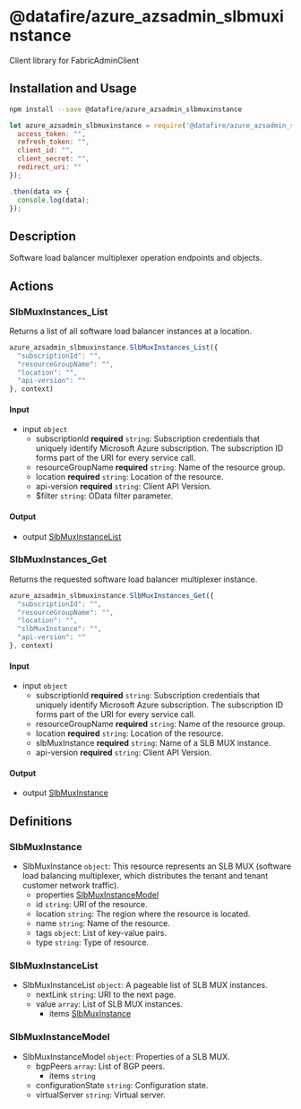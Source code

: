 # @datafire/azure_azsadmin_slbmuxinstance

Client library for FabricAdminClient

## Installation and Usage
```bash
npm install --save @datafire/azure_azsadmin_slbmuxinstance
```
```js
let azure_azsadmin_slbmuxinstance = require('@datafire/azure_azsadmin_slbmuxinstance').create({
  access_token: "",
  refresh_token: "",
  client_id: "",
  client_secret: "",
  redirect_uri: ""
});

.then(data => {
  console.log(data);
});
```

## Description

Software load balancer multiplexer operation endpoints and objects.

## Actions

### SlbMuxInstances_List
Returns a list of all software load balancer instances at a location.


```js
azure_azsadmin_slbmuxinstance.SlbMuxInstances_List({
  "subscriptionId": "",
  "resourceGroupName": "",
  "location": "",
  "api-version": ""
}, context)
```

#### Input
* input `object`
  * subscriptionId **required** `string`: Subscription credentials that uniquely identify Microsoft Azure subscription. The subscription ID forms part of the URI for every service call.
  * resourceGroupName **required** `string`: Name of the resource group.
  * location **required** `string`: Location of the resource.
  * api-version **required** `string`: Client API Version.
  * $filter `string`: OData filter parameter.

#### Output
* output [SlbMuxInstanceList](#slbmuxinstancelist)

### SlbMuxInstances_Get
Returns the requested software load balancer multiplexer instance.


```js
azure_azsadmin_slbmuxinstance.SlbMuxInstances_Get({
  "subscriptionId": "",
  "resourceGroupName": "",
  "location": "",
  "slbMuxInstance": "",
  "api-version": ""
}, context)
```

#### Input
* input `object`
  * subscriptionId **required** `string`: Subscription credentials that uniquely identify Microsoft Azure subscription. The subscription ID forms part of the URI for every service call.
  * resourceGroupName **required** `string`: Name of the resource group.
  * location **required** `string`: Location of the resource.
  * slbMuxInstance **required** `string`: Name of a SLB MUX instance.
  * api-version **required** `string`: Client API Version.

#### Output
* output [SlbMuxInstance](#slbmuxinstance)



## Definitions

### SlbMuxInstance
* SlbMuxInstance `object`: This resource represents an SLB MUX (software load balancing multiplexer, which distributes the tenant and tenant customer network traffic).
  * properties [SlbMuxInstanceModel](#slbmuxinstancemodel)
  * id `string`: URI of the resource.
  * location `string`: The region where the resource is located.
  * name `string`: Name of the resource.
  * tags `object`: List of key-value pairs.
  * type `string`: Type of resource.

### SlbMuxInstanceList
* SlbMuxInstanceList `object`: A pageable list of SLB MUX instances.
  * nextLink `string`: URI to the next page.
  * value `array`: List of SLB MUX instances.
    * items [SlbMuxInstance](#slbmuxinstance)

### SlbMuxInstanceModel
* SlbMuxInstanceModel `object`: Properties of a SLB MUX.
  * bgpPeers `array`: List of BGP peers.
    * items `string`
  * configurationState `string`: Configuration state.
  * virtualServer `string`: Virtual server.


